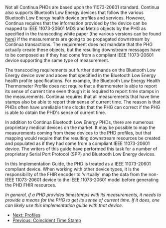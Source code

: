 Not all Continua PHDs are based upon the 11073-20601 standard. Continua also supports Bluetooth Low Energy devices that follow the various Bluetooth Low Energy health device profiles and services. However, Continua requires that the information provided by the device can be mapped to IEEE 11073-20601 MDS and Metric objects by the PHG as specified in the transcoding white paper (the various versions can be found [here](https://www.bluetooth.com/develop-with-bluetooth/build/white-papers)) if the measurements are going to be propagated downstream by Continua transactions. The requirement does not mandate that the PHG actually create these objects, but the resulting downstream messages have to be composed as if they had come from a compliant IEEE 11073-20601 device supporting the same type of measurement.

The transcoding requirements put further demands on the Bluetooth Low Energy device over and above that specified in the Bluetooth Low Energy health profile specifications. For example, the Bluetooth Low Energy Health Thermometer Profile does not require that a thermometer is able to report its sense of current time even though it is required to report time stamps in the measurements. Continua requires that all measurements that have time stamps also be able to report their sense of current time. The reason is that PHDs often have unreliable time clocks that the PHG can correct if the PHG is able to obtain the PHD's sense of current time.

In addition to Continua Bluetooth Low Energy PHDs, there are numerous proprietary medical devices on the market. It may be possible to map the measurements coming from these devices to the PHD profiles, but that mapping would require that the resulting downstream resources be created and populated as if they had come from a compliant IEEE 11073-20601 device. The writers of this guide have performed this task for a number of proprietary Serial Port Protocol (SPP) and Bluetooth Low Energy devices.

In this Implementation Guide, the PHD is treated as a IEEE 11073-20601 compliant device. When working with other device types, it is the responsibility of the FHIR encoder to 'virtually' map the data from the non-IEEE 11073-20601 device to the IEEE 11073-20601 model before generating the PHD FHIR resources.

*In general, if a PHD provides timestamps with its measurements, it needs to provide a means for the PHG to get its sense of current time. If it does, one can likely use this implementation guide with that device.*

 - [Next: Profiles](profiles.html)
 - [Previous: Coincident Time Stamp](CoincidentTimeStamp.html)
